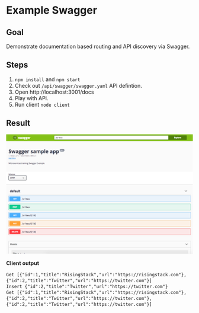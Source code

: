 # Example Swagger

## Goal

Demonstrate documentation based routing and API discovery via Swagger.

## Steps

1. `npm install` and `npm start`
2. Check out `/api/swagger/swagger.yaml` API defintion.
3. Open http://localhost:3001/docs
4. Play with API.
5. Run client `node client`

## Result

![Swagger](/examples/swagger/swagger.png)

**Client output**

```
Get [{"id":1,"title":"RisingStack","url":"https://risingstack.com"},{"id":2,"title":"Twitter","url":"https://twitter.com"}]
Insert {"id":2,"title":"Twitter","url":"https://twitter.com"}
Get [{"id":1,"title":"RisingStack","url":"https://risingstack.com"},{"id":2,"title":"Twitter","url":"https://twitter.com"},{"id":2,"title":"Twitter","url":"https://twitter.com"}]
```
